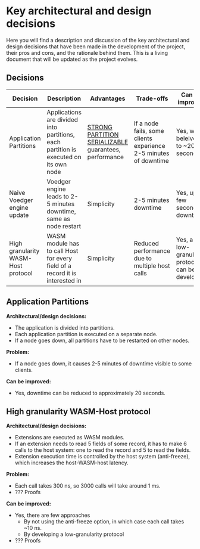 # Key architectural and design decisions

Here you will find a description and discussion of the key architectural and design decisions that have been made in the development of the project, their pros and cons, and the rationale behind them. This is a living document that will be updated as the project evolves.

## Decisions

| Decision | Description | Advantages | Trade-offs | Can be improved
| ----------- | ----------- | ----------- | ----------- | ---- |
| Application Partitions | Applications are divided into partitions, each partition is executed on its own node | [STRONG PARTITION SERIALIZABLE](https://dbmsmusings.blogspot.com/2019/06/correctness-anomalies-under.html) guarantees, performance | If a node fails, some clients experience 2-5 minutes of downtime | Yes, we beleive up to ~20 seconds
| Naive Voedger engine update | Voedger engine leads to 2-5 minutes downtime, same as node restart | Simplicity | 2-5 minutes downtime | Yes, up to few seconds downtime |
| High granularity WASM-Host protocol | WASM module has to call Host for every field of a record it is interested in | Simplicity | Reduced performance due to multiple host calls | Yes, a low-granularity protocol can be developed|


## Application Partitions

**Architectural/design decisions:**
- The application is divided into partitions.
- Each application partition is executed on a separate node.
- If a node goes down, all partitions have to be restarted on other nodes.

**Problem:**
- If a node goes down, it causes 2-5 minutes of downtime visible to some clients.

**Can be improved:**
- Yes, downtime can be reduced to approximately 20 seconds.

## High granularity WASM-Host protocol

**Architectural/design decisions:**
- Extensions are executed as WASM modules.
- If an extension needs to read 5 fields of some record, it has to make 6 calls to the host system: one to read the record and 5 to read the fields.
- Extension execution time is controlled by the host system (anti-freeze), which increases the host-WASM-host latency.

**Problem:**
- Each call takes 300 ns, so 3000 calls will take around 1 ms.
- ??? Proofs

**Can be improved:**
- Yes, there are few approaches
  - By not using the anti-freeze option, in which case each call takes ~10 ns.
  - By developing a low-granularity protocol
- ??? Proofs
